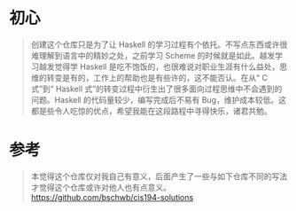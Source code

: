 # 初心
> 创建这个仓库只是为了让 Haskell 的学习过程有个依托。不写点东西或许很难理解到语言中的精妙之处，之前学习 Scheme 的时候就是如此。越发学习越发觉得学 Haskell 是吃不饱饭的，也很难说对职业生涯有什么益处，思维的转变是有的，工作上的帮助也是有些许的，这不能否认。在从“ C 式”到“ Haskell 式”的转变过程中衍生出了很多面向过程思维中不会遇到的问题。Haskell 的代码量较少，编写完成后不易有 Bug，维护成本较低。这都是些令人吃惊的优点，希望我能在这段路程中寻得快乐，诸君共勉。

# 参考
> 本觉得这个仓库仅对我自己有意义，后面产生了一些与如下仓库不同的写法才觉得这个仓库或许对他人也有点意义。 
https://github.com/bschwb/cis194-solutions